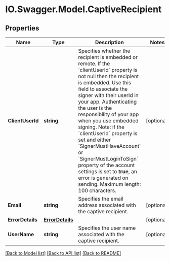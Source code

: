 # IO.Swagger.Model.CaptiveRecipient
## Properties

Name | Type | Description | Notes
------------ | ------------- | ------------- | -------------
**ClientUserId** | **string** | Specifies whether the recipient is embedded or remote.   If the &#x60;clientUserId&#x60; property is not null then the recipient is embedded. Use this field to associate the signer with their userId in your app. Authenticating the user is the responsibility of your app when you use embedded signing.  Note: if the &#x60;clientUserId&#x60; property is set and either &#x60;SignerMustHaveAccount&#x60; or &#x60;SignerMustLoginToSign&#x60; property of the account settings is set to  **true**, an error is generated on sending.   Maximum length: 100 characters.  | [optional] 
**Email** | **string** | Specifies the email address associated with the captive recipient. | [optional] 
**ErrorDetails** | [**ErrorDetails**](ErrorDetails.md) |  | [optional] 
**UserName** | **string** | Specifies the user name associated with the captive recipient. | [optional] 

[[Back to Model list]](../README.md#documentation-for-models) [[Back to API list]](../README.md#documentation-for-api-endpoints) [[Back to README]](../README.md)

